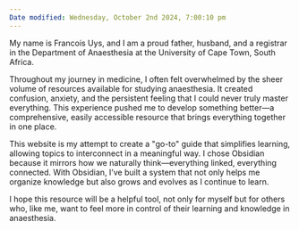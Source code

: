 ```yaml
---
Date modified: Wednesday, October 2nd 2024, 7:00:10 pm
---
```

My name is Francois Uys, and I am a proud father, husband, and a registrar in the Department of Anaesthesia at the University of Cape Town, South Africa.

Throughout my journey in medicine, I often felt overwhelmed by the sheer volume of resources available for studying anaesthesia. It created confusion, anxiety, and the persistent feeling that I could never truly master everything. This experience pushed me to develop something better—a comprehensive, easily accessible resource that brings everything together in one place.

This website is my attempt to create a "go-to" guide that simplifies learning, allowing topics to interconnect in a meaningful way. I chose Obsidian because it mirrors how we naturally think—everything linked, everything connected. With Obsidian, I’ve built a system that not only helps me organize knowledge but also grows and evolves as I continue to learn.

I hope this resource will be a helpful tool, not only for myself but for others who, like me, want to feel more in control of their learning and knowledge in anaesthesia.